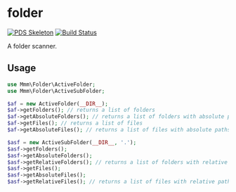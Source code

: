 # folder

[![PDS Skeleton](https://img.shields.io/badge/pds-skeleton-blue.svg?style=flat-square)](https://github.com/php-pds/skeleton)
[![Build Status](https://travis-ci.org/milan-miscevic/folder.svg?branch=master)](https://travis-ci.org/milan-miscevic/folder)

A folder scanner.

## Usage

```php
use Mmm\Folder\ActiveFolder;
use Mmm\Folder\ActiveSubFolder;

$af = new ActiveFolder(__DIR__);
$af->getFolders(); // returns a list of folders
$af->getAbsoluteFolders(); // returns a list of folders with absolute paths
$af->getFiles(); // returns a list of files
$af->getAbsoluteFiles(); // returns a list of files with absolute paths

$asf = new ActiveSubFolder(__DIR__, '.');
$asf->getFolders();
$asf->getAbsoluteFolders();
$asf->getRelativeFolders(); // returns a list of folders with relative paths to the base folder
$asf->getFiles();
$asf->getAbsoluteFiles();
$asf->getRelativeFiles(); // returns a list of files with relative paths to the base folder
```
